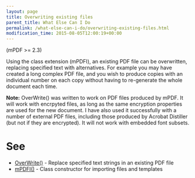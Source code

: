```yaml
---
layout: page
title: Overwriting existing files
parent_title: What Else Can I Do
permalink: /what-else-can-i-do/overwriting-existing-files.html
modification_time: 2015-08-05T12:00:19+00:00
---
```


(mPDF &gt;= 2.3)

Using the class extension (mPDFI), an existing PDF file can be overwritten, replacing specified text with alternatives. For example you may have created a long complex PDF file, and you wish to produce copies with an individual number on each copy without having to re-generate the whole document each time.

<div class="alert alert-info" role="alert"><strong>Note:</strong> OverWrite() was written to work on PDF files produced by mPDF. It will work with encrpyted files, as long as the same encryption properties are used for the new document. I have also used it successfully with a number of external PDF files, including those produced by Acrobat Distiller (but not if they are encrypted). It will not work with embedded font subsets.</div>

# See

<ul>
<li><a href="{{ "/reference/mpdf-functions/overwrite.html" | prepend: site.baseurl }}">OverWrite()</a> - Replace specified text strings in an existing PDF file</li>
<li><a href="index4a46.html?tid=348">mPDFI()</a> - Class constructor for importing files and templates</li>
</ul>

